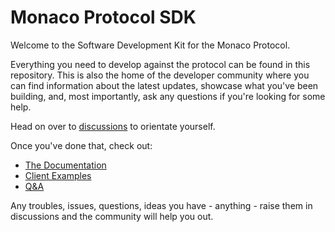 # Monaco Protocol SDK

Welcome to the Software Development Kit for the Monaco Protocol.

Everything you need to develop against the protocol can be found in this repository. This is also the home of the developer community where you can find information about the latest updates, showcase what you've been building, and, most importantly, ask any questions if you're looking for some help.

Head on over to [discussions](https://github.com/MonacoProtocol/sdk/discussions/6) to orientate yourself.

Once you've done that, check out:

- [The Documentation](SUMMARY.md)
- [Client Examples](examples/README.md)
- [Q&A](https://github.com/MonacoProtocol/sdk/discussions/categories/q-a)

Any troubles, issues, questions, ideas you have - anything - raise them in discussions and the community will help you out.
